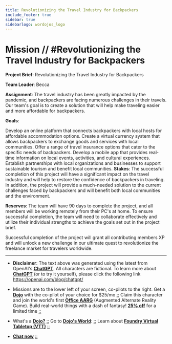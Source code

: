 ```yaml
---
title: Revolutionizing the Travel Industry for Backpackers
include_footer: true
sidebar: true
sidebarlogo: wordojos_logo
---
```

# Mission // #Revolutionizing the Travel Industry for Backpackers

**Project Brief**: Revolutionizing the Travel Industry for Backpackers

**Team Leader**: Becca

**Assignment**: The travel industry has been greatly impacted by the pandemic, and backpackers are facing numerous challenges in their travels. Our team's goal is to create a solution that will help make traveling easier and more affordable for backpackers.

**Goals**:

Develop an online platform that connects backpackers with local hosts for affordable accommodation options.
Create a virtual currency system that allows backpackers to exchange goods and services with local communities.
Offer a range of travel insurance options that cater to the specific needs of backpackers.
Develop a mobile app that provides real-time information on local events, activities, and cultural experiences.
Establish partnerships with local organizations and businesses to support sustainable tourism and benefit local communities.
**Stakes**: The successful completion of this project will have a significant impact on the travel industry and will help to restore the confidence of backpackers in traveling. In addition, the project will provide a much-needed solution to the current challenges faced by backpackers and will benefit both local communities and the environment.

**Reserves**: The team will have 90 days to complete the project, and all members will be working remotely from their PC's at home. To ensure successful completion, the team will need to collaborate effectively and utilize their individual strengths to achieve the goals set out in the project brief.

Successful completion of the project will grant all contributing members XP and will unlock a new challenge in our ultimate quest to revolutionize the freelance market for travelers worldwide.

---

* **Disclaimer**: The text above was generated using the latest from OpenAI's [**ChatGPT**](https://openai.com/blog/chatgpt/).  All characters are fictional.  To learn more about [**ChatGPT**](https://openai.com/blog/chatgpt/) (or to try it yourself), please click the following link https://openai.com/blog/chatgpt/

* Missions are to the lower left of your screen, co-pilots to the right. Get a [**Dojo**](https://workmates.live/marketplace) with the co-pilot of your choice for $25/mo [::](https://workmates.live/marketplace)  Claim this character and join the world's first [**Office AARG**](https://dojos.world) (Augmented Alternate Reality Game). Build real-world things with a dash of fantasy! [**25% off**](https://blog.workmates.live/deal-on-a-dojo) for a limited time [::](https://blog.workmates.live/deal-on-a-dojo) 

* What's a [**Dojo?**](https://workdojos.com) [::](https://workdojos.com)  Go to [**Dojo's World**](https://dojos.world): [::](https://dojos.world)  Learn about [**Foundry Virtual Tabletop (VTT)**](https://foundryvtt.com) [::](https://foundryvtt.com/)

* [**Chat now**](https://chat.workmates.live/channel/support) [::](https://chat.workmates.live/channel/support)